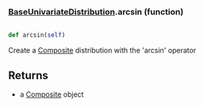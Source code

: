 ### [BaseUnivariateDistribution](BaseUnivariateDistribution.md).arcsin (function)


```py

def arcsin(self)

```



Create a [Composite](Composite.md) distribution with the 'arcsin' operator

Returns
-----------
* a [Composite](Composite.md) object

